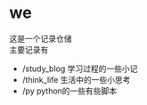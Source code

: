 # we
这是一个记录仓储  
主要记录有  
   *  /study_blog 学习过程的一些小记  
   *  /think_life 生活中的一些小思考  
   *  /py python的一些有些脚本  
